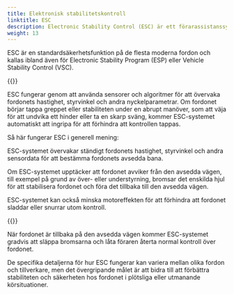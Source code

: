 ```yaml
---
title: Elektronisk stabilitetskontroll
linktitle: ESC
description: Electronic Stability Control (ESC) är ett förarassistanssystem utformat för att förbättra stabiliteten och hanteringen av ett fordon under skarpa manövrar eller hala vägförhållanden.
weight: 13
---
```

<!-- markdownlint-disable MD033 -->
ESC är en standardsäkerhetsfunktion på de flesta moderna fordon och kallas ibland även för Electronic Stability Program (ESP) eller Vehicle Stability Control (VSC).

{{<evkxdisplayaddarticle />}}

ESC fungerar genom att använda sensorer och algoritmer för att övervaka fordonets hastighet, styrvinkel och andra nyckelparametrar. Om fordonet börjar tappa greppet eller stabiliteten under en abrupt manöver, som att väja för att undvika ett hinder eller ta en skarp sväng, kommer ESC-systemet automatiskt att ingripa för att förhindra att kontrollen tappas.

Så här fungerar ESC i generell mening:

ESC-systemet övervakar ständigt fordonets hastighet, styrvinkel och andra sensordata för att bestämma fordonets avsedda bana.

Om ESC-systemet upptäcker att fordonet avviker från den avsedda vägen, till exempel på grund av över- eller understyrning, bromsar det enskilda hjul för att stabilisera fordonet och föra det tillbaka till den avsedda vägen.

ESC-systemet kan också minska motoreffekten för att förhindra att fordonet sladdar eller snurrar utom kontroll.

{{<evkxdisplayaddarticle />}}

När fordonet är tillbaka på den avsedda vägen kommer ESC-systemet gradvis att släppa bromsarna och låta föraren återta normal kontroll över fordonet.

De specifika detaljerna för hur ESC fungerar kan variera mellan olika fordon och tillverkare, men det övergripande målet är att bidra till att förbättra stabiliteten och säkerheten hos fordonet i plötsliga eller utmanande körsituationer.
